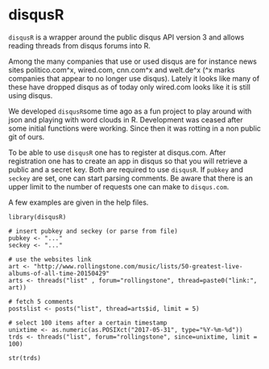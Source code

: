 # disqusR


`disqusR` is a wrapper around the public disqus API version 3 and allows reading
threads from disqus forums into R.

Among the many companies that use or used disqus are for instance news sites 
politico.com^x, wired.com, cnn.com^x and welt.de^x (^x marks companies that 
appear to no longer use disqus). Lately it looks like many of these
have dropped disqus as of today only wired.com looks like it is still using
disqus.

We developed `disqusR`some time ago as a fun project to play around with json
and playing with word clouds in R. Development was ceased after some initial
functions were working. Since then it was rotting in a non public git of ours.

To be able to use `disqusR` one has to register at disqus.com. After 
registration one has to create an app in disqus so that you will retrieve a
public and a secret key. Both are required to use `disqusR`. If `pubkey` and
`seckey` are set, one can start parsing comments. Be aware that there is an 
upper limit to the number of requests one can make to `disqus.com`.

A few examples are given in the help files.

```{R}
library(disqusR)

# insert pubkey and seckey (or parse from file)
pubkey <- "..."
seckey <- "..."

# use the websites link
art <- "http://www.rollingstone.com/music/lists/50-greatest-live-albums-of-all-time-20150429"
arts <- threads("list" , forum="rollingstone", thread=paste0("link:", art))

# fetch 5 comments
postslist <- posts("list", thread=arts$id, limit = 5)

# select 100 items after a certain timestamp
unixtime <- as.numeric(as.POSIXct("2017-05-31", type="%Y-%m-%d"))
trds <- threads("list", forum="rollingstone", since=unixtime, limit = 100)

str(trds)

```
